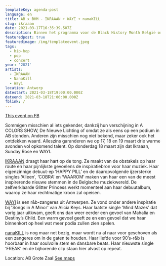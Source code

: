 ```yaml
---
templateKey: agenda-post
language: en
title: AB x BHM - IKRAAAN + WAYI + nanaKILL
slug: ikraaan
date: 2021-03-17T16:35:39.507Z
description: Binnen het programma voor de Black History Month België organiseren we 3 uitzendingen op de AB-Facebookpagina waarin we een reeks veelbelovende zwarte artiesten voorstellen.
featuredpost: true
featuredimage: /img/templateevent.jpeg
tags:
  - hip-hop
  - pop
  - concert
year: '2021'
artists:
  - IKRAAAN
  - NanaKill
  - Wayi
location: Antwerp
datestart: 2021-03-18T19:00:00.000Z
dateend: 2021-03-18T21:00:00.000Z
fblink: /
---
```

[This event on FB](https://www.facebook.com/events/321324185966835/)

Sommigen misschien al iets gekender, dankzij hun verschijning in A COLORS SHOW, De Nieuwe Lichting of omdat ze als eens op een podium in AB stonden. Anderen zijn misschien nog niet bekend, maar zeker ook het ontdekken waard. Alleszins garanderen we op 17, 18 en 19 maart drie warme avonden vol opkomend talent. Op donderdag 18 maart zijn dat Ikraaan, Sunday Rose en WAYI.

[IKRAAAN](https://www.facebook.com/IKRAAANofficial/) draagt haar hart op de tong. Ze maakt van de obstakels op haar route en haar pijnlijkste gevoelens de inspiratiebron voor haar muziek. Haar eigenzinnige debuut-ep ‘HAPPY PILL’ en de daaropvolgende ijzersterke singles ‘Alleen', ‘COBRA’ en ‘WAAROM’ maken van haar een van de meest inspirerende nieuwe stemmen in de Belgische muziekwereld. De zelfverklaarde Glitter Princess werkt momenteel aan haar debuutalbum, waarop ze haar rechtmatige kroon zal opeisen.

[WAYI](https://www.facebook.com/itswayi/) is een r&b-zangeres uit Antwerpen. Ze vond onder andere inspiratie bij 'Songs in A Minor' van Alicia Keys. Haar laatste single 'Mind Mazes' dat vorig jaar uitkwam, geeft ons dan weer eerder een gevoel van Mahalia en Destiny’s Child. Een warm gevoel geeft ze en een gevoel dat we haar binnenkort op heel wat meer podia zullen zien spelen.

﻿[nanaKILL](https://www.facebook.com/thenanakill/) is nog maar net bezig, maar wordt nu al naar voor geschoven als een zangeres om in de gaten te houden. Haar liefde voor 90’s-r&b is hoorbaar in haar soulvolle stem en dansbare beats. Haar nieuwste single ‘FREAK’ en de bijhorende clip staan hier alvast op repeat.


Location: AB Grote Zaal
[See maps](https://goo.gl/maps/KBSvH8naD44b5HUc6)
